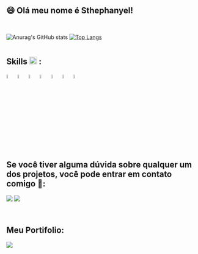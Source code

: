 <!--### Hi there 👋-->
<!-- <img src="https://i.pinimg.com/564x/7a/37/57/7a3757ced4d067d87e8fe8de70a33ad1.jpg" min-width="250px" max-width="250px" width="250px" align="right"/> -->

<!--
**sthephanyel/sthephanyel** is a ✨ _special_ ✨ repository because its `README.md` (this file) appears on your GitHub profile.

Here are some ideas to get you started:

- 🔭 I’m currently working on ...
- 🌱 I’m currently learning ...
- 👯 I’m looking to collaborate on ...
- 🤔 I’m looking for help with ...
- 💬 Ask me about ...
- 📫 How to reach me: ...
- 😄 Pronouns: ...
- ⚡ Fun fact: ...
-->

## 😄 Olá meu nome é Sthephanyel!
</br>
<!-- https://github.com/anuraghazra/github-readme-stats -->
<div style="display: inline-block; width: 100%;">
  
  ![Anurag's GitHub stats](https://github-readme-stats.vercel.app/api?username=sthephanyel&show_icons=true&bg_color=DEG,1E253C,00000000,1E253C&text_color=ffffff&hide_border=true)
  [![Top Langs](https://github-readme-stats.vercel.app/api/top-langs/?username=sthephanyel&layout=compact&bg_color=DEG,1E253C,00000000,1E253C&text_color=ffffff&hide_border=true)](https://github.com/anuraghazra/github-readme-stats)

</div>

## Skills <img src="https://github.githubassets.com/images/icons/emoji/unicode/1f4bb.png" width="20px"> : </br>

<div style="display: inline-block; width: 100%;">
  <img src="https://cdn.jsdelivr.net/gh/devicons/devicon/icons/html5/html5-original.svg" width="5%"/>
  <img src="https://cdn.jsdelivr.net/gh/devicons/devicon/icons/css3/css3-original.svg" width="5%" /> 
  <img src="https://cdn.jsdelivr.net/gh/devicons/devicon/icons/javascript/javascript-original.svg" width="5%"/> 
  <img src="https://cdn.jsdelivr.net/gh/devicons/devicon/icons/bootstrap/bootstrap-original.svg" width="5%"/> 
  <img src="https://cdn.jsdelivr.net/gh/devicons/devicon/icons/react/react-original.svg"  width="5%"/>
  <img src="https://cdn.jsdelivr.net/gh/devicons/devicon/icons/nextjs/nextjs-original.svg"  width="5%"/>
  <img src="https://cdn.jsdelivr.net/gh/devicons/devicon/icons/bash/bash-original.svg"  width="5%"/>
</div>
</br>

<!-- https://dev.to/envoy_/150-badges-for-github-pnk#skills -->
## Se você tiver alguma dúvida sobre qualquer um dos projetos, você pode entrar em contato comigo 💬:

[<img src="https://img.shields.io/badge/linkedin-%230077B5.svg?&style=for-the-badge&logo=linkedin&logoColor=white" />](https://www.linkedin.com/in/sthephanyel-silva-pinheiro-a8a875183)
[<img src="https://img.shields.io/badge/Instagram-E4405F?style=for-the-badge&logo=instagram&logoColor=white" />](https://www.instagram.com/sthephanyel_silva/)

</br>

## Meu Portifolio:

[<img src="https://img.shields.io/badge/website-000000?style=for-the-badge&logo=About.me&logoColor=white" />](https://portifolio-new-next.vercel.app/)


